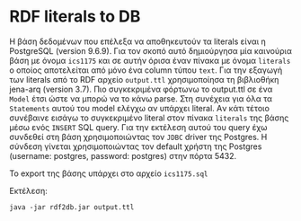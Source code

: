 # RDF literals to DB

Η βάση δεδομένων που επέλεξα να αποθηκευτούν τα literals είναι η PostgreSQL (version 9.6.9). Για τον σκοπό αυτό δημιούργησα μία καινούρια βάση με όνομα `ics1175` και σε αυτήν όρισα έναν πίνακα με όνομα `literals` ο οποίος αποτελείται από μόνο ένα column τύπου `text`. Για την εξαγωγή των literals από το RDF αρχείο `output.ttl` χρησιμοποίησα τη βιβλιοθήκη jena-arq (version 3.7). Πιο συγκεκριμένα φόρτωνω το output.ttl σε ένα `Model` έτσι ώστε να μπορώ να το κάνω parse. Στη συνέχεια για όλα τα `Statements` αυτού του model ελέγχω αν υπάρχει literal. Aν κάτι τέτοιο συνέβαινε εισάγω το συγκεκριμένο literal στον πίνακα `literals` της βάσης μέσω ενός `INSERT` SQL query. Για την εκτέλεση αυτού του query έχω συνδεθεί στη βάση χρησιμοποιώντας τον `JDBC` driver της Postgres. Η σύνδεση γίνεται χρησιμοποιώντας τον default χρήστη της Postgres (username: postgres, password: postgres) στην πόρτα 5432.

To export της βάσης υπάρχει στο αρχείο `ics1175.sql`

Εκτέλεση:

`java -jar rdf2db.jar output.ttl`
